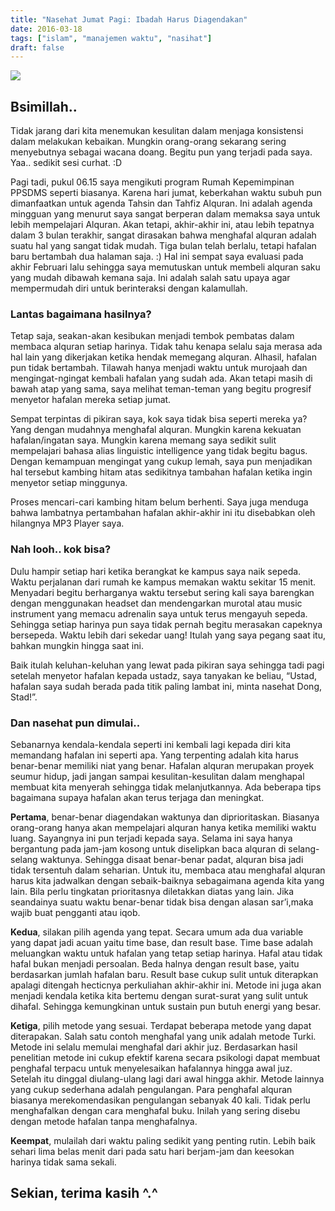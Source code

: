 ```yaml
---
title: "Nasehat Jumat Pagi: Ibadah Harus Diagendakan"
date: 2016-03-18
tags: ["islam", "manajemen waktu", "nasihat"]
draft: false
---
```

<div class="text-center">
	<img src="/img/agendakan-ibadah.jpg">
</div>

## Bsimillah..

Tidak jarang dari kita menemukan kesulitan dalam menjaga konsistensi dalam melakukan kebaikan. Mungkin orang-orang sekarang sering menyebutnya sebagai wacana doang. Begitu pun yang terjadi pada saya. Yaa.. sedikit sesi curhat. :D

Pagi tadi, pukul 06.15 saya mengikuti program Rumah Kepemimpinan PPSDMS seperti biasanya. Karena hari jumat, keberkahan waktu subuh pun dimanfaatkan untuk agenda Tahsin dan Tahfiz Alquran. Ini adalah agenda mingguan yang menurut saya sangat berperan dalam memaksa saya untuk lebih mempelajari Alquran. Akan tetapi, akhir-akhir ini, atau lebih tepatnya dalam 3 bulan terakhir, sangat dirasakan bahwa menghafal alquran adalah suatu hal yang sangat tidak mudah. Tiga bulan telah berlalu, tetapi hafalan baru bertambah dua halaman saja. :) Hal ini sempat saya evaluasi pada akhir Februari lalu sehingga saya memutuskan untuk membeli alquran saku yang mudah dibawah kemana saja. Ini adalah salah satu upaya agar mempermudah diri untuk berinteraksi dengan kalamullah.


### Lantas bagaimana hasilnya?

Tetap saja, seakan-akan kesibukan menjadi tembok pembatas dalam membaca alquran setiap harinya. Tidak tahu kenapa selalu saja merasa ada hal lain yang dikerjakan ketika hendak memegang alquran. Alhasil, hafalan pun tidak bertambah. Tilawah hanya menjadi waktu untuk murojaah dan mengingat-ngingat kembali hafalan yang sudah ada. Akan tetapi masih di bawah atap yang sama, saya melihat teman-teman yang begitu progresif menyetor hafalan mereka setiap jumat.

Sempat terpintas di pikiran saya, kok saya tidak bisa seperti mereka ya? Yang dengan mudahnya menghafal alquran. Mungkin karena kekuatan hafalan/ingatan saya. Mungkin karena memang saya sedikit sulit mempelajari bahasa alias linguistic intelligence yang tidak begitu bagus. Dengan kemampuan mengingat yang cukup lemah, saya pun menjadikan hal tersebut kambing hitam atas sedikitnya tambahan hafalan ketika ingin menyetor setiap minggunya.

Proses mencari-cari kambing hitam belum berhenti. Saya juga menduga bahwa lambatnya pertambahan hafalan akhir-akhir ini itu disebabkan oleh hilangnya MP3 Player saya.


### Nah looh.. kok bisa? 

Dulu hampir setiap hari ketika berangkat ke kampus saya naik sepeda. Waktu perjalanan dari rumah ke kampus memakan waktu sekitar 15 menit. Menyadari begitu berharganya waktu tersebut sering kali saya barengkan dengan menggunakan headset dan mendengarkan murotal atau music instrument yang memacu adrenalin saya untuk terus mengayuh sepeda. Sehingga setiap harinya pun saya tidak pernah begitu merasakan capeknya bersepeda. Waktu lebih dari sekedar uang! Itulah yang saya pegang saat itu, bahkan mungkin hingga saat ini.

Baik itulah keluhan-keluhan yang lewat pada pikiran saya sehingga tadi pagi setelah menyetor hafalan kepada ustadz, saya tanyakan ke beliau, “Ustad, hafalan saya sudah berada pada titik paling lambat ini, minta nasehat Dong, Stad!”.

### Dan nasehat pun dimulai..
Sebanarnya kendala-kendala seperti ini kembali lagi kepada diri kita memandang hafalan ini seperti apa. Yang terpenting adalah kita harus benar-benar memiliki niat yang benar. Hafalan alquran merupakan proyek seumur hidup, jadi jangan sampai kesulitan-kesulitan dalam menghapal membuat kita menyerah sehingga tidak melanjutkannya. Ada beberapa tips bagaimana supaya hafalan akan terus terjaga dan meningkat.

**Pertama**, benar-benar diagendakan waktunya dan diprioritaskan. Biasanya orang-orang hanya akan mempelajari alquran hanya ketika memiliki waktu luang. Sayangnya ini pun terjadi kepada saya. Selama ini saya hanya bergantung pada jam-jam kosong untuk diselipkan baca alquran di selang-selang waktunya. Sehingga disaat benar-benar padat, alquran bisa jadi tidak tersentuh dalam seharian. Untuk itu, membaca atau menghafal alquran harus kita jadwalkan dengan sebaik-baiknya sebagaimana agenda kita yang lain. Bila perlu tingkatan prioritasnya diletakkan diatas yang lain. Jika seandainya suatu waktu benar-benar tidak bisa dengan alasan sar’i,maka wajib buat pengganti atau iqob.

**Kedua**, silakan pilih agenda yang tepat. Secara umum ada dua variable yang dapat jadi acuan yaitu time base, dan result base. Time base adalah meluangkan waktu untuk hafalan yang tetap setiap harinya. Hafal atau tidak hafal bukan menjadi persoalan. Beda halnya dengan result base, yaitu berdasarkan jumlah hafalan baru. Result base cukup sulit untuk diterapkan apalagi ditengah hecticnya perkuliahan akhir-akhir ini. Metode ini juga akan menjadi kendala ketika kita bertemu dengan surat-surat yang sulit untuk dihafal. Sehingga kemungkinan untuk sustain pun butuh energi yang besar.

**Ketiga**, pilih metode yang sesuai. Terdapat beberapa metode yang dapat diterapakan. Salah satu contoh menghafal yang unik adalah metode Turki. Metode ini selalu memulai menghafal dari akhir juz. Berdasarkan hasil penelitian metode ini cukup efektif karena secara psikologi dapat membuat penghafal terpacu untuk menyelesaikan hafalannya hingga awal juz. Setelah itu dinggal diulang-ulang lagi dari awal hingga akhir. Metode lainnya yang cukup sederhana adalah pengulangan. Para penghafal alquran biasanya merekomendasikan pengulangan sebanyak 40 kali. Tidak perlu menghafalkan dengan cara menghafal buku. Inilah yang sering disebu dengan metode hafalan tanpa menghafalnya.

**Keempat**, mulailah dari waktu paling sedikit yang penting rutin. Lebih baik sehari lima belas menit dari pada satu hari berjam-jam dan keesokan harinya tidak sama sekali.

## Sekian, terima kasih ^.^
